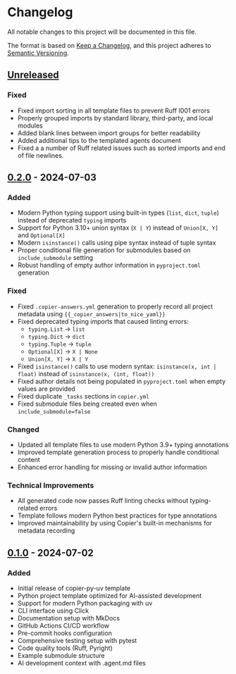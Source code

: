 # Changelog

All notable changes to this project will be documented in this file.

The format is based on [Keep a Changelog](https://keepachangelog.com/en/1.0.0/),
and this project adheres to [Semantic Versioning](https://semver.org/spec/v2.0.0.html).

## [Unreleased]

### Fixed
- Fixed import sorting in all template files to prevent Ruff I001 errors
- Properly grouped imports by standard library, third-party, and local modules
- Added blank lines between import groups for better readability
- Added additional tips to the templated agents document
- Fixed a a number of Ruff related issues such as sorted imports and end of file newlines.

## [0.2.0] - 2024-07-03

### Added
- Modern Python typing support using built-in types (`list`, `dict`, `tuple`) instead of deprecated `typing` imports
- Support for Python 3.10+ union syntax (`X | Y`) instead of `Union[X, Y]` and `Optional[X]`
- Modern `isinstance()` calls using pipe syntax instead of tuple syntax
- Proper conditional file generation for submodules based on `include_submodule` setting
- Robust handling of empty author information in `pyproject.toml` generation

### Fixed
- Fixed `.copier-answers.yml` generation to properly record all project metadata using `{{_copier_answers|to_nice_yaml}}`
- Fixed deprecated typing imports that caused linting errors:
  - `typing.List` → `list`
  - `typing.Dict` → `dict`
  - `typing.Tuple` → `tuple`
  - `Optional[X]` → `X | None`
  - `Union[X, Y]` → `X | Y`
- Fixed `isinstance()` calls to use modern syntax: `isinstance(x, int | float)` instead of `isinstance(x, (int, float))`
- Fixed author details not being populated in `pyproject.toml` when empty values are provided
- Fixed duplicate `_tasks` sections in `copier.yml`
- Fixed submodule files being created even when `include_submodule=false`

### Changed
- Updated all template files to use modern Python 3.9+ typing annotations
- Improved template generation process to properly handle conditional content
- Enhanced error handling for missing or invalid author information

### Technical Improvements
- All generated code now passes Ruff linting checks without typing-related errors
- Template follows modern Python best practices for type annotations
- Improved maintainability by using Copier's built-in mechanisms for metadata recording

## [0.1.0] - 2024-07-02

### Added
- Initial release of copier-py-uv template
- Python project template optimized for AI-assisted development
- Support for modern Python packaging with uv
- CLI interface using Click
- Documentation setup with MkDocs
- GitHub Actions CI/CD workflow
- Pre-commit hooks configuration
- Comprehensive testing setup with pytest
- Code quality tools (Ruff, Pyright)
- Example submodule structure
- AI development context with .agent.md files

[Unreleased]: https://github.com/yourusername/copier-py-uv/compare/v0.2.0...HEAD
[0.2.0]: https://github.com/yourusername/copier-py-uv/compare/v0.1.0...v0.2.0
[0.1.0]: https://github.com/yourusername/copier-py-uv/releases/tag/v0.1.0